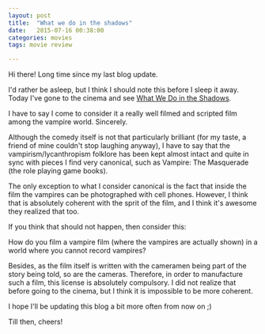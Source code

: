 ```yaml
---
layout: post
title:  "What we do in the shadows"
date:   2015-07-16 00:38:00
categories: movies
tags: movie review

---
```


Hi there! Long time since my last blog update.

I'd rather be asleep, but I think I should note this before I sleep it
away. Today I've gone to the cinema and see
[What We Do in the Shadows][1].

I have to say I come to consider it a really well filmed and scripted
film among the vampire world. Sincerely.

Although the comedy itself is not that particularly brilliant (for my
taste, a friend of mine couldn't stop laughing anyway), I have to say
that the vampirism/lycanthropism folklore has been kept almost intact
and quite in sync with pieces I find very canonical, such as Vampire:
The Masquerade (the role playing game books).

The only exception to what I consider canonical is the fact that
inside the film the vampires can be photographed with cell
phones. However, I think that is absolutely coherent with the sprit of
the film, and I think it's awesome they realized that too.

If you think that should not happen, then consider this:

How do you film a vampire film (where the vampires are actually shown)
in a world where you cannot record vampires?

Besides, as the film itself is written with the cameramen being part
of the story being told, so are the cameras. Therefore, in order to
manufacture such a film, this license is absolutely compulsory. I did
not realize that before going to the cinema, but I think it is
impossible to be more coherent.

I hope I'll be updating this blog a bit more often from now on ;)

Till then, cheers!


[1]: http://trakt.tv/movies/what-we-do-in-the-shadows-2014
